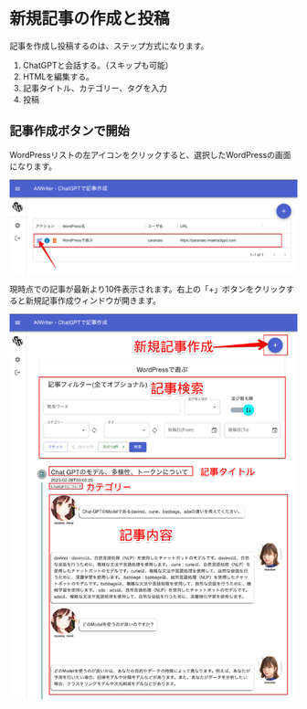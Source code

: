 # 新規記事の作成と投稿

記事を作成し投稿するのは、ステップ方式になります。

1.  ChatGPTと会話する。（スキップも可能）
2.  HTMLを編集する。
3.  記事タイトル、カテゴリー、タグを入力
4.  投稿

## 記事作成ボタンで開始

WordPressリストの左アイコンをクリックすると、選択したWordPressの画面になります。

![記事作成開始](../images/06_postSteps/05-01-creatPost01.png)

現時点での記事が最新より10件表示されます。右上の「+」ボタンをクリックすると新規記事作成ウィンドウが開きます。

![記事作成開始](../images/06_postSteps/06-openWp.png)

